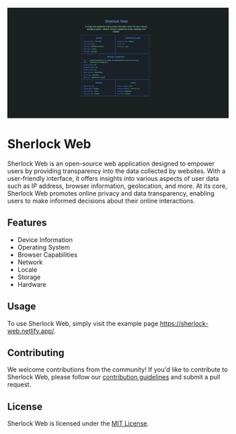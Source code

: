 ![Cover Picture](https://github.com/Curtis-Thomas/Sherlock-Web/blob/main/SherlockWeb%20Github.png)

# Sherlock Web

Sherlock Web is an open-source web application designed to empower users by providing transparency into the data collected by websites. With a user-friendly interface, it offers insights into various aspects of user data such as IP address, browser information, geolocation, and more. At its core, Sherlock Web promotes online privacy and data transparency, enabling users to make informed decisions about their online interactions.

## Features

- Device Information
- Operating System
- Browser Capabilities
- Network
- Locale
- Storage
- Hardware

## Usage

To use Sherlock Web, simply visit the example page https://sherlock-web.netlify.app/.

## Contributing

We welcome contributions from the community! If you'd like to contribute to Sherlock Web, please follow our [contribution guidelines](link-to-guidelines) and submit a pull request.

## License

Sherlock Web is licensed under the [MIT License](link-to-license).
